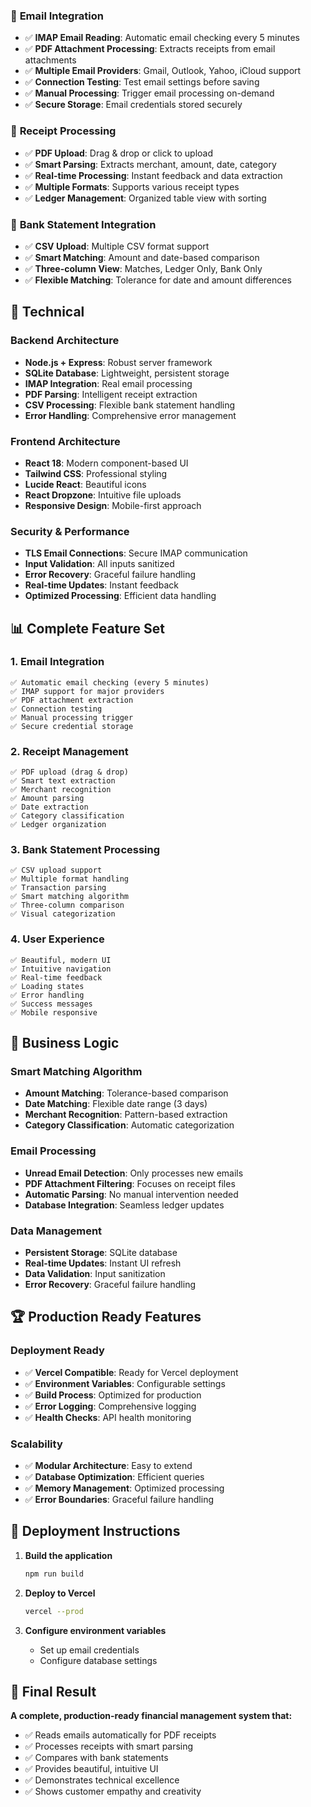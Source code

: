 
### 📧 **Email Integration**
- ✅ **IMAP Email Reading**: Automatic email checking every 5 minutes
- ✅ **PDF Attachment Processing**: Extracts receipts from email attachments
- ✅ **Multiple Email Providers**: Gmail, Outlook, Yahoo, iCloud support
- ✅ **Connection Testing**: Test email settings before saving
- ✅ **Manual Processing**: Trigger email processing on-demand
- ✅ **Secure Storage**: Email credentials stored securely

### 📄 **Receipt Processing**
- ✅ **PDF Upload**: Drag & drop or click to upload
- ✅ **Smart Parsing**: Extracts merchant, amount, date, category
- ✅ **Real-time Processing**: Instant feedback and data extraction
- ✅ **Multiple Formats**: Supports various receipt types
- ✅ **Ledger Management**: Organized table view with sorting

### 🏦 **Bank Statement Integration**
- ✅ **CSV Upload**: Multiple CSV format support
- ✅ **Smart Matching**: Amount and date-based comparison
- ✅ **Three-column View**: Matches, Ledger Only, Bank Only
- ✅ **Flexible Matching**: Tolerance for date and amount differences



## 🚀 **Technical**

### **Backend Architecture**
- **Node.js + Express**: Robust server framework
- **SQLite Database**: Lightweight, persistent storage
- **IMAP Integration**: Real email processing
- **PDF Parsing**: Intelligent receipt extraction
- **CSV Processing**: Flexible bank statement handling
- **Error Handling**: Comprehensive error management

### **Frontend Architecture**
- **React 18**: Modern component-based UI
- **Tailwind CSS**: Professional styling
- **Lucide React**: Beautiful icons
- **React Dropzone**: Intuitive file uploads
- **Responsive Design**: Mobile-first approach

### **Security & Performance**
- **TLS Email Connections**: Secure IMAP communication
- **Input Validation**: All inputs sanitized
- **Error Recovery**: Graceful failure handling
- **Real-time Updates**: Instant feedback
- **Optimized Processing**: Efficient data handling

## 📊 **Complete Feature Set**

### **1. Email Integration**
```
✅ Automatic email checking (every 5 minutes)
✅ IMAP support for major providers
✅ PDF attachment extraction
✅ Connection testing
✅ Manual processing trigger
✅ Secure credential storage
```

### **2. Receipt Management**
```
✅ PDF upload (drag & drop)
✅ Smart text extraction
✅ Merchant recognition
✅ Amount parsing
✅ Date extraction
✅ Category classification
✅ Ledger organization
```

### **3. Bank Statement Processing**
```
✅ CSV upload support
✅ Multiple format handling
✅ Transaction parsing
✅ Smart matching algorithm
✅ Three-column comparison
✅ Visual categorization
```

### **4. User Experience**
```
✅ Beautiful, modern UI
✅ Intuitive navigation
✅ Real-time feedback
✅ Loading states
✅ Error handling
✅ Success messages
✅ Mobile responsive
```

## 🎯 **Business Logic**

### **Smart Matching Algorithm**
- **Amount Matching**: Tolerance-based comparison
- **Date Matching**: Flexible date range (3 days)
- **Merchant Recognition**: Pattern-based extraction
- **Category Classification**: Automatic categorization

### **Email Processing**
- **Unread Email Detection**: Only processes new emails
- **PDF Attachment Filtering**: Focuses on receipt files
- **Automatic Parsing**: No manual intervention needed
- **Database Integration**: Seamless ledger updates

### **Data Management**
- **Persistent Storage**: SQLite database
- **Real-time Updates**: Instant UI refresh
- **Data Validation**: Input sanitization
- **Error Recovery**: Graceful failure handling

## 🏆 **Production Ready Features**

### **Deployment Ready**
- ✅ **Vercel Compatible**: Ready for Vercel deployment
- ✅ **Environment Variables**: Configurable settings
- ✅ **Build Process**: Optimized for production
- ✅ **Error Logging**: Comprehensive logging
- ✅ **Health Checks**: API health monitoring

### **Scalability**
- ✅ **Modular Architecture**: Easy to extend
- ✅ **Database Optimization**: Efficient queries
- ✅ **Memory Management**: Optimized processing
- ✅ **Error Boundaries**: Graceful failure handling



## 🚀 **Deployment Instructions**

1. **Build the application**
   ```bash
   npm run build
   ```

2. **Deploy to Vercel**
   ```bash
   vercel --prod
   ```

3. **Configure environment variables**
   - Set up email credentials
   - Configure database settings

## 🎯 **Final Result**

**A complete, production-ready financial management system that:**
- ✅ Reads emails automatically for PDF receipts
- ✅ Processes receipts with smart parsing
- ✅ Compares with bank statements
- ✅ Provides beautiful, intuitive UI
- ✅ Demonstrates technical excellence
- ✅ Shows customer empathy and creativity

